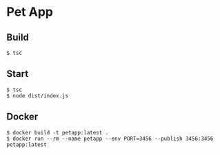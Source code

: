# Pet App

## Build

```
$ tsc
```

## Start

```
$ tsc
$ node dist/index.js
```

## Docker

```
$ docker build -t petapp:latest .
$ docker run --rm --name petapp --env PORT=3456 --publish 3456:3456 petapp:latest
```
